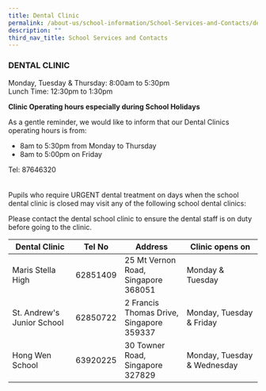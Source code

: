 ```yaml
---
title: Dental Clinic
permalink: /about-us/school-information/School-Services-and-Contacts/dental-clinic/
description: ""
third_nav_title: School Services and Contacts
---
```

### DENTAL CLINIC

Monday, Tuesday &amp; Thursday: 8:00am to 5:30pm  <br>
Lunch Time: 12:30pm to 1:30pm 

**Clinic Operating hours especially during School Holidays**

As a gentle reminder, we would like to inform that our Dental Clinics operating hours is from: 
<br>
* 8am to 5:30pm from Monday to Thursday
* 8am to 5:00pm on Friday

Tel:&nbsp;87646320
<br>
<br>
<br>
Pupils who require URGENT dental treatment on days when the school dental clinic is closed may visit any of the following school dental clinics:

Please contact the dental school clinic to ensure the dental staff is on duty before going to the clinic.

| Dental Clinic | Tel No | Address | Clinic opens on|
|---|---|---|---|
|Maris Stella High| 62851409 | 25 Mt Vernon Road, <br> Singapore 368051 | Monday &amp; Tuesday|
| St. Andrew's Junior School| 62850722 | 2 Francis Thomas Drive, <br> Singapore 359337| Monday, Tuesday &amp; Friday|
|Hong Wen School | 63920225 | 30 Towner Road, <br> Singapore 327829 | Monday, Tuesday &amp; Wednesday |